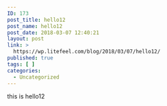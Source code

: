 ```yaml
---
ID: 173
post_title: hello12
post_name: hello12
post_date: 2018-03-07 12:40:21
layout: post
link: >
  https://wp.litefeel.com/blog/2018/03/07/hello12/
published: true
tags: [ ]
categories:
  - Uncategorized
---
```

this is hello12
